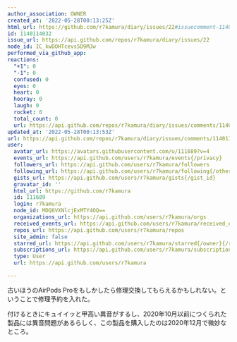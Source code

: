 ```yaml
---
author_association: OWNER
created_at: '2022-05-28T00:13:25Z'
html_url: https://github.com/r7kamura/diary/issues/22#issuecomment-1140114032
id: 1140114032
issue_url: https://api.github.com/repos/r7kamura/diary/issues/22
node_id: IC_kwDOHTcevs5D9MJw
performed_via_github_app: 
reactions:
  "+1": 0
  "-1": 0
  confused: 0
  eyes: 0
  heart: 0
  hooray: 0
  laugh: 0
  rocket: 0
  total_count: 0
  url: https://api.github.com/repos/r7kamura/diary/issues/comments/1140114032/reactions
updated_at: '2022-05-28T00:13:53Z'
url: https://api.github.com/repos/r7kamura/diary/issues/comments/1140114032
user:
  avatar_url: https://avatars.githubusercontent.com/u/111689?v=4
  events_url: https://api.github.com/users/r7kamura/events{/privacy}
  followers_url: https://api.github.com/users/r7kamura/followers
  following_url: https://api.github.com/users/r7kamura/following{/other_user}
  gists_url: https://api.github.com/users/r7kamura/gists{/gist_id}
  gravatar_id: ''
  html_url: https://github.com/r7kamura
  id: 111689
  login: r7kamura
  node_id: MDQ6VXNlcjExMTY4OQ==
  organizations_url: https://api.github.com/users/r7kamura/orgs
  received_events_url: https://api.github.com/users/r7kamura/received_events
  repos_url: https://api.github.com/users/r7kamura/repos
  site_admin: false
  starred_url: https://api.github.com/users/r7kamura/starred{/owner}{/repo}
  subscriptions_url: https://api.github.com/users/r7kamura/subscriptions
  type: User
  url: https://api.github.com/users/r7kamura

---
```

古いほうのAirPods Proをもしかしたら修理交換してもらえるかもしれない。ということで修理予約を入れた。

付けるときにキュイイッと甲高い異音がするし、2020年10月以前につくられた製品には異音問題があるらしく、この製品を購入したのは2020年12月で微妙なところ。
